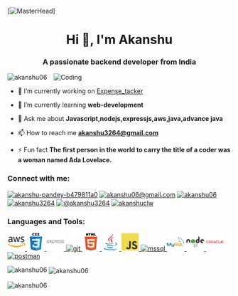 [![MasterHead]([https://tse4.mm.bing.net/th?id=OIP.nbFqAeDRMsgQUaw0btIFmAHaCR&pid=Api&P=0&h=180](https://in.images.search.yahoo.com/yhs/view;_ylt=Awr1RVqEMWtmyNYUyi8O9olQ;_ylu=c2VjA3NyBHNsawNpbWcEb2lkAzk1YjJkYjdmZWI0YjZhZDQyZDVhOTMxZjNjYmYwZjdjBGdwb3MDMzEEaXQDYmluZw--?back=https%3A%2F%2Fin.images.search.yahoo.com%2Fyhs%2Fsearch%3Fp%3Danimated%2Bcoding%2Bbanner%2Bgif%26ei%3DUTF-8%26vm%3Dr%26type%3Dfc_AC934C13286_s58_g_e_d022624_n9998_c999%26fr%3Dyhs-fc-2461%26fr2%3Dp%253As%252Cv%253Ai%252Cm%253Asb-top%26hsimp%3Dyhs-2461%26hspart%3Dfc%26param1%3D7%26param2%3DeJwtjMEOgjAQRH9lj5oQWEppabn6BV6Jh1oKNBRKAIPx612imcub2ZntfdvUj%252FstR2QViiZ5zOSVUhXheULGBONk7C8n8gsh45hrrhA15%252BKpjVRSl1wyLTqJ2ti204U157B3kfp%252BJnwZoil%252BfAgmK1OEy%252BHnNh4bzDvkmGINFAhew1vwK5hlCe5wz9HvWVnItBBwGYd9CgkEPzronR3jFeywxsllOaOPp2AznVn9f%252FIF8l9CRg%253D%253D%26tab%3Dorganic%26ri%3D31&w=1400&h=331&imgurl=mir-s3-cdn-cf.behance.net%2Fproject_modules%2F1400%2F6c0f9b95746151.5e9ecde69599e.gif&rurl=https%3A%2F%2Fgithub.com%2Ftheoluwatoni%2F&size=151.0KB&p=animated+coding+banner+gif&oid=95b2db7feb4b6ad42d5a931f3cbf0f7c&fr2=p%3As%2Cv%3Ai%2Cm%3Asb-top&fr=yhs-fc-2461&tt=theoluwatoni+%28AMUSAN+Oluwatoni%29+%C2%B7+GitHub&b=0&ni=140&no=31&ts=&vm=r&tab=organic&sigr=uqkF11zSy7H5&sigb=hK6.Z3.StP6I&sigi=c8HapM.J8uQ2&sigt=ufpp1Okjrl3P&.crumb=cbDqM1jEQ3e&fr=yhs-fc-2461&fr2=p%3As%2Cv%3Ai%2Cm%3Asb-top&hsimp=yhs-2461&hspart=fc&type=fc_AC934C13286_s58_g_e_d022624_n9998_c999&vm=r&param1=7&param2=eJwtjMEOgjAQRH9lj5oQWEppabn6BV6Jh1oKNBRKAIPx612imcub2ZntfdvUj%2FstR2QViiZ5zOSVUhXheULGBONk7C8n8gsh45hrrhA15%2BKpjVRSl1wyLTqJ2ti204U157B3kfp%2BJnwZoil%2BfAgmK1OEy%2BHnNh4bzDvkmGINFAhew1vwK5hlCe5wz9HvWVnItBBwGYd9CgkEPzronR3jFeywxsllOaOPp2AznVn9f%2FIF8l9CRg%3D%3D))]
<h1 align="center">Hi 👋, I'm Akanshu</h1>
<h3 align="center">A passionate backend developer from India</h3>
<img align="right" alt="Coding" width="400" src="https://tse3.mm.bing.net/th?id=OIP.LEH5tUEQReWe8Iu-UEV3PgHaFj&pid=Api&P=0&h=180">
<p align="left"> <img src="https://komarev.com/ghpvc/?username=akanshu06&label=Profile%20views&color=0e75b6&style=flat" alt="akanshu06" /> </p>

- 🔭 I’m currently working on [Expense_tacker](https://github.com/Akanshu06/expanses-tracker-app)

- 🌱 I’m currently learning **web-development**

- 💬 Ask me about **Javascript,nodejs,expressjs,aws,java,advance java**

- 📫 How to reach me **akanshu3264@gmail.com**

- ⚡ Fun fact **The first person in the world to carry the title of a coder was a woman named Ada Lovelace.**

<h3 align="left">Connect with me:</h3>
<p align="left">
<a href="https://linkedin.com/in/akanshu-pandey-b479811a0" target="blank"><img align="center" src="https://raw.githubusercontent.com/rahuldkjain/github-profile-readme-generator/master/src/images/icons/Social/linked-in-alt.svg" alt="akanshu-pandey-b479811a0" height="30" width="40" /></a>
<a href="https://fb.com/akanshu06@gmail.com" target="blank"><img align="center" src="https://raw.githubusercontent.com/rahuldkjain/github-profile-readme-generator/master/src/images/icons/Social/facebook.svg" alt="akanshu06@gmail.com" height="30" width="40" /></a>
<a href="https://instagram.com/akanshu06" target="blank"><img align="center" src="https://raw.githubusercontent.com/rahuldkjain/github-profile-readme-generator/master/src/images/icons/Social/instagram.svg" alt="akanshu06" height="30" width="40" /></a>
<a href="https://www.leetcode.com/akanshu3264" target="blank"><img align="center" src="https://raw.githubusercontent.com/rahuldkjain/github-profile-readme-generator/master/src/images/icons/Social/leet-code.svg" alt="akanshu3264" height="30" width="40" /></a>
<a href="https://www.hackerearth.com/@akanshu3264" target="blank"><img align="center" src="https://raw.githubusercontent.com/rahuldkjain/github-profile-readme-generator/master/src/images/icons/Social/hackerearth.svg" alt="@akanshu3264" height="30" width="40" /></a>
<a href="https://auth.geeksforgeeks.org/user/akanshuclw" target="blank"><img align="center" src="https://raw.githubusercontent.com/rahuldkjain/github-profile-readme-generator/master/src/images/icons/Social/geeks-for-geeks.svg" alt="akanshuclw" height="30" width="40" /></a>
</p>

<h3 align="left">Languages and Tools:</h3>
<p align="left"> <a href="https://aws.amazon.com" target="_blank" rel="noreferrer"> <img src="https://raw.githubusercontent.com/devicons/devicon/master/icons/amazonwebservices/amazonwebservices-original-wordmark.svg" alt="aws" width="40" height="40"/> </a> <a href="https://www.w3schools.com/css/" target="_blank" rel="noreferrer"> <img src="https://raw.githubusercontent.com/devicons/devicon/master/icons/css3/css3-original-wordmark.svg" alt="css3" width="40" height="40"/> </a> <a href="https://expressjs.com" target="_blank" rel="noreferrer"> <img src="https://raw.githubusercontent.com/devicons/devicon/master/icons/express/express-original-wordmark.svg" alt="express" width="40" height="40"/> </a> <a href="https://git-scm.com/" target="_blank" rel="noreferrer"> <img src="https://www.vectorlogo.zone/logos/git-scm/git-scm-icon.svg" alt="git" width="40" height="40"/> </a> <a href="https://www.w3.org/html/" target="_blank" rel="noreferrer"> <img src="https://raw.githubusercontent.com/devicons/devicon/master/icons/html5/html5-original-wordmark.svg" alt="html5" width="40" height="40"/> </a> <a href="https://www.java.com" target="_blank" rel="noreferrer"> <img src="https://raw.githubusercontent.com/devicons/devicon/master/icons/java/java-original.svg" alt="java" width="40" height="40"/> </a> <a href="https://developer.mozilla.org/en-US/docs/Web/JavaScript" target="_blank" rel="noreferrer"> <img src="https://raw.githubusercontent.com/devicons/devicon/master/icons/javascript/javascript-original.svg" alt="javascript" width="40" height="40"/> </a> <a href="https://www.microsoft.com/en-us/sql-server" target="_blank" rel="noreferrer"> <img src="https://www.svgrepo.com/show/303229/microsoft-sql-server-logo.svg" alt="mssql" width="40" height="40"/> </a> <a href="https://www.mysql.com/" target="_blank" rel="noreferrer"> <img src="https://raw.githubusercontent.com/devicons/devicon/master/icons/mysql/mysql-original-wordmark.svg" alt="mysql" width="40" height="40"/> </a> <a href="https://nodejs.org" target="_blank" rel="noreferrer"> <img src="https://raw.githubusercontent.com/devicons/devicon/master/icons/nodejs/nodejs-original-wordmark.svg" alt="nodejs" width="40" height="40"/> </a> <a href="https://www.oracle.com/" target="_blank" rel="noreferrer"> <img src="https://raw.githubusercontent.com/devicons/devicon/master/icons/oracle/oracle-original.svg" alt="oracle" width="40" height="40"/> </a> <a href="https://postman.com" target="_blank" rel="noreferrer"> <img src="https://www.vectorlogo.zone/logos/getpostman/getpostman-icon.svg" alt="postman" width="40" height="40"/> </a> </p>

<p><img align="left" src="https://github-readme-stats.vercel.app/api/top-langs?username=akanshu06&show_icons=true&locale=en&layout=compact" alt="akanshu06" /></p>

<p>&nbsp;<img align="center" src="https://github-readme-stats.vercel.app/api?username=akanshu06&show_icons=true&locale=en" alt="akanshu06" /></p>

<p><img align="center" src="https://github-readme-streak-stats.herokuapp.com/?user=akanshu06&" alt="akanshu06" /></p>

